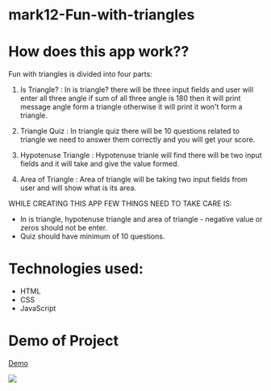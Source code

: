 # mark12-Fun-with-triangles

# How does this app work??

Fun with triangles is divided into four parts:

 1) Is Triangle? : In is triangle? there will be three input fields and user will enter all three angle if sum of all three angle is 180 then it will print message angle form a triangle otherwise it will print it won't form a triangle.
 
 2) Triangle Quiz : In triangle quiz there will be 10 questions related to triangle we need to answer them correctly and you will get your score.
 
 3) Hypotenuse Triangle : Hypotenuse trianle will find there will be two input fields and it will take and give the value formed.
 
 4) Area of Triangle : Area of triangle will be taking two input fields from user and will show what is its area.
 
 
 WHILE CREATING THIS APP FEW THINGS NEED TO TAKE CARE IS:
 
 - In is triangle, hypotenuse triangle and area of triangle - negative value or zeros  should not be enter.
 - Quiz should have minimum of 10 questions.
 
 # Technologies used:
 - HTML
 - CSS 
 - JavaScript
 
 # Demo of Project
 
 [Demo](https://mark-12fun-with-triangles.netlify.app/)
 
<a href="https://github.com/Anudeep-313/mini-project/graphs/contributors">
  <img src="https://contrib.rocks/image?repo=Anudeep-313/mini-project" />
</a>

